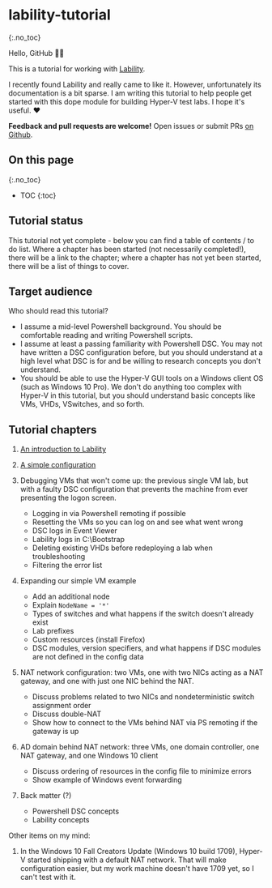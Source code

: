 # lability-tutorial
{:.no_toc}

Hello, GitHub 👨‍💻

This is a tutorial for working with [Lability](https://github.com/VirtualEngine/Lability/).

I recently found Lability and really came to like it.
However, unfortunately its documentation is a bit sparse.
I am writing this tutorial to help people get started with this dope module for building Hyper-V test labs.
I hope it's useful.
❤

**Feedback and pull requests are welcome!**
Open issues or submit PRs [on Github](https://github.com/mrled/lability-tutorial).

## On this page
{:.no_toc}

* TOC
{:toc}

## Tutorial status

This tutorial not yet complete -
below you can find a table of contents / to do list.
Where a chapter has been started (not necessarily completed!),
there will be a link to the chapter;
where a chapter has not yet been started,
there will be a list of things to cover.

## Target audience

Who should read this tutorial?

 -  I assume a mid-level Powershell background.
    You should be comfortable reading and writing Powershell scripts.
 -  I assume at least a passing familiarity with Powershell DSC.
    You may not have written a DSC configuration before,
    but you should understand at a high level what DSC is for
    and be willing to research concepts you don't understand.
 -  You should be able to use the Hyper-V GUI tools on a Windows client OS (such as Windows 10 Pro).
    We don't do anything too complex with Hyper-V in this tutorial,
    but you should understand basic concepts like VMs, VHDs, VSwitches, and so forth.

## Tutorial chapters

1. [An introduction to Lability](01-Introduction)

2. [A simple configuration](02-Simple)

3.  Debugging VMs that won't come up:
    the previous single VM lab, but with a faulty DSC configuration
    that prevents the machine from ever presenting the logon screen.

     -  Logging in via Powershell remoting if possible
     -  Resetting the VMs so you can log on and see what went wrong
     -  DSC logs in Event Viewer
     -  Lability logs in C:\Bootstrap
     -  Deleting existing VHDs before redeploying a lab when troubleshooting
     -  Filtering the error list

4.  Expanding our simple VM example

     -  Add an additional node
     -  Explain `NodeName = '*'`
     -  Types of switches and what happens if the switch doesn't already exist
     -  Lab prefixes
     -  Custom resources (install Firefox)
     -  DSC modules, version specifiers, and what happens if DSC modules are not defined in the config data

5.  NAT network configuration:
    two VMs, one with two NICs acting as a NAT gateway, and one with just one NIC behind the NAT.

     -  Discuss problems related to two NICs and nondeterministic switch assignment order
     -  Discuss double-NAT
     -  Show how to connect to the VMs behind NAT via PS remoting if the gateway is up

6.  AD domain behind NAT network:
    three VMs, one domain controller, one NAT gateway, and one Windows 10 client

     -  Discuss ordering of resources in the config file to minimize errors
     -  Show example of Windows event forwarding

7.  Back matter (?)

     -  Powershell DSC concepts
     -  Lability concepts

Other items on my mind:

1.  In the Windows 10 Fall Creators Update (Windows 10 build 1709), Hyper-V started shipping with a default NAT network.
    That will make configuration easier, but my work machine doesn't have 1709 yet, so I can't test with it.
